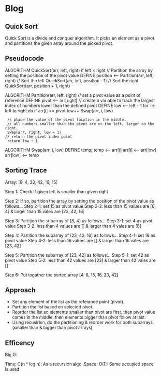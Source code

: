 # Blog

## Quick Sort

Quick Sort is a divide and conquer algorithm. It picks an element as a pivot and partitions the given array around the picked pivot.

## Pseudocode

ALGORITHM QuickSort(arr, left, right)
    if left < right
        // Partition the array by setting the position of the pivot value
        DEFINE position <-- Partition(arr, left, right)
        // Sort the left
        QuickSort(arr, left, position - 1)
        // Sort the right
        QuickSort(arr, position + 1, right)

ALGORITHM Partition(arr, left, right)
    // set a pivot value as a point of reference
    DEFINE pivot <-- arr[right]
    // create a variable to track the largest index of numbers lower than the defined pivot
    DEFINE low <-- left - 1
    for i <- left to right do
        if arr[i] <= pivot
            low++
            Swap(arr, i, low)

     // place the value of the pivot location in the middle.
     // all numbers smaller than the pivot are on the left, larger on the right.
     Swap(arr, right, low + 1)
    // return the pivot index point
     return low + 1

ALGORITHM Swap(arr, i, low)
    DEFINE temp;
    temp <-- arr[i]
    arr[i] <-- arr[low]
    arr[low] <-- temp

## Sorting Trace

Array: [8, 4, 23, 42, 16, 15]

Step 1: Check if given left is smaller than given right

Step 2: If so, partition the array by setting the position of the pivot value as follows...
    Step 2-1: set 15 as pivot value
    Step 2-2: less than 15 values are [8, 4] & larger than 15 vales are [23, 42, 16]

Step 3: Partition the subarray of [8, 4] as follows...
    Step 3-1: set 4 as pivot value
    Step 3-2: less than 4 values are [] & larger than 4 vales are [8]

Step 4: Partition the subarray of [23, 42, 16] as follows...
    Step 4-1: set 16 as pivot value
    Step 4-2: less than 16 values are [] & larger than 16 vales are [23, 42]

Step 5: Partition the subarray of [23, 42] as follows...
    Step 5-1: set 42 as pivot value
    Step 5-2: less than 42 values are [23] & larger than 42 vales are []

Step 6: Put togather the sorted array [4, 8, 15, 16, 23, 42]

## Approach

- Set any element of the list as the referance point (pivot).
- Partition the list based on selected pivot.
- Reorder the list so elements smaller than pivot are first, then pivot value comes in the middle, then elements bigger than pivot follow at last.
- Using recusirion, do the partitioning & reorder work for both subarrays (smaller than & bigger than pivot arrays)

## Efficency

Big O:

Time: O(n * log n): As a recursion algo.
Space: O(1): Same occupied space is used
